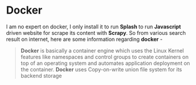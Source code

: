 # Docker
I am no expert on docker, I only install it to run **Splash**  to run **Javascript** driven website for scrape its content with **Scrapy**.  So from various search result on internet, here are some information regarding **docker** -
	

> **Docker** is basically a container engine which uses the Linux Kernel features like namespaces and control groups to create containers on top of an operating system and automates application deployment on the container. **Docker** uses Copy-on-write union file system for its backend storage


<!--stackedit_data:
eyJoaXN0b3J5IjpbLTIwNjQyMDcxOTcsMTE4MTMzNDA2LC0xMz
Y1MDEzNzgxLDEyNDY3NjM0OTYsMzE1MzcyNTIwLC0yMDg4NzQ2
NjEyXX0=
-->